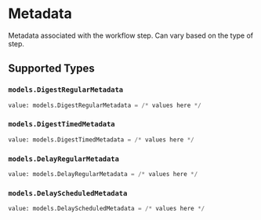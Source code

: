 # Metadata

Metadata associated with the workflow step. Can vary based on the type of step.


## Supported Types

### `models.DigestRegularMetadata`

```python
value: models.DigestRegularMetadata = /* values here */
```

### `models.DigestTimedMetadata`

```python
value: models.DigestTimedMetadata = /* values here */
```

### `models.DelayRegularMetadata`

```python
value: models.DelayRegularMetadata = /* values here */
```

### `models.DelayScheduledMetadata`

```python
value: models.DelayScheduledMetadata = /* values here */
```

